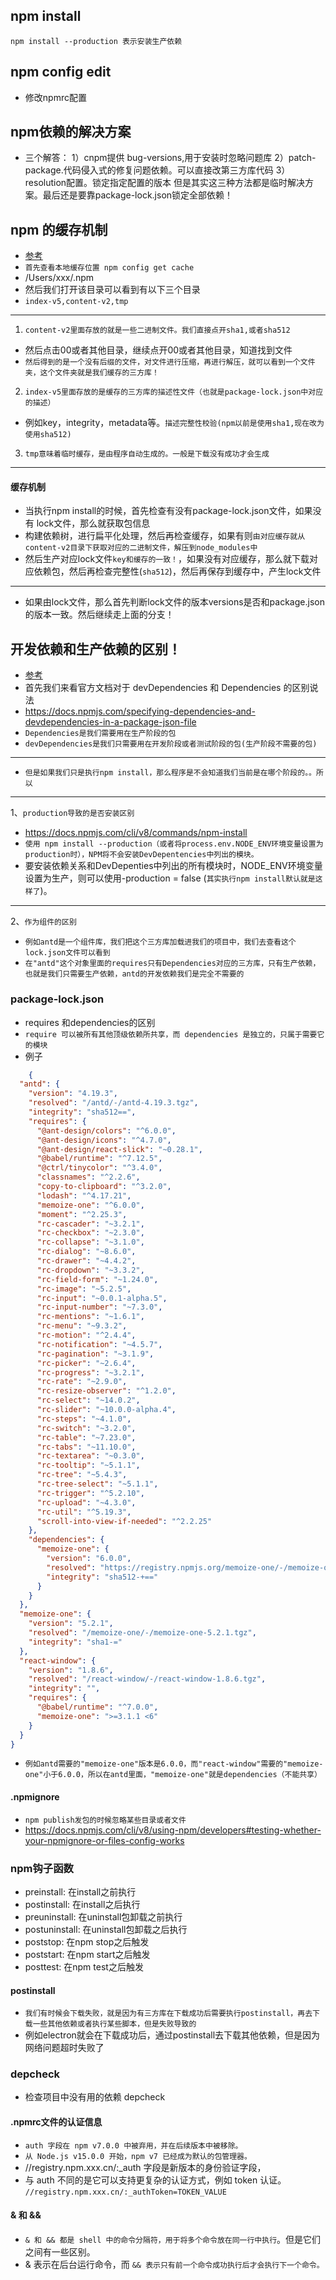 ## npm install
`npm install --production 表示安装生产依赖`

## npm config edit
* 修改npmrc配置

## npm依赖的解决方案
* 三个解答：
1）cnpm提供 bug-versions,用于安装时忽略问题库
2）patch-package.代码侵入式的修复问题依赖。可以直接改第三方库代码
3）resolution配置。锁定指定配置的版本
但是其实这三种方法都是临时解决方案。最后还是要靠package-lock.json锁定全部依赖！

## npm 的缓存机制
* [参考]("https://blog.csdn.net/qdthn/article/details/122861959")
* `首先查看本地缓存位置 npm config get cache`
* /Users/xxx/.npm
* 然后我们打开该目录可以看到有以下三个目录
* `index-v5,content-v2,tmp`
---
1. `content-v2里面存放的就是一些二进制文件。我们直接点开sha1,或者sha512`
* 然后点击00或者其他目录，继续点开00或者其他目录，知道找到文件
* `然后得到的是一个没有后缀的文件，对文件进行压缩，再进行解压，就可以看到一个文件夹，这个文件夹就是我们缓存的三方库！`
2. `index-v5里面存放的是缓存的三方库的描述性文件（也就是package-lock.json中对应的描述）`
* 例如key，integrity，metadata等。`描述完整性校验(npm以前是使用sha1,现在改为使用sha512)`
3. `tmp意味着临时缓存，是由程序自动生成的。一般是下载没有成功才会生成`
---
#### 缓存机制
* 当执行npm install的时候，首先检查有没有package-lock.json文件，如果没有 lock文件，那么就获取包信息
* 构建依赖树，进行扁平化处理，然后再检查缓存，如果有则`由对应缓存就从content-v2目录下获取对应的二进制文件，解压到node_modules中`
* 然后生产对应lock文件`key和缓存的一致！`，如果没有对应缓存，那么就下载对应依赖包，然后再检查完整性(`sha512`)，然后再保存到缓存中，产生lock文件
---
* 如果由lock文件，那么首先判断lock文件的版本versions是否和package.json的版本一致。然后继续走上面的分支！

## 开发依赖和生产依赖的区别！
* [参考]("https://juejin.cn/post/7031181878380118047")
* 首先我们来看官方文档对于 devDependencies 和 Dependencies 的区别说法
* https://docs.npmjs.com/specifying-dependencies-and-devdependencies-in-a-package-json-file
* `Dependencies是我们需要用在生产阶段的包`
* `devDependencies是我们只需要用在开发阶段或者测试阶段的包(生产阶段不需要的包)`
---
* `但是如果我们只是执行npm install，那么程序是不会知道我们当前是在哪个阶段的。。所以`
---
1、`production导致的是否安装区别`
* https://docs.npmjs.com/cli/v8/commands/npm-install
* `使用 npm install --production（或者将process.env.NODE_ENV环境变量设置为production时），NPM将不会安装DevDepentencies中列出的模块。`
* 要安装依赖关系和DevDepenties中列出的所有模块时，NODE_ENV环境变量设置为生产，则可以使用-production = false (`其实执行npm install默认就是这样了`)。
---
2、`作为组件的区别`
* `例如antd是一个组件库，我们把这个三方库加载进我们的项目中，我们去查看这个lock.json文件可以看到`
* `在"antd"这个对象里面的requires只有Dependencies对应的三方库，只有生产依赖，也就是我们只需要生产依赖，antd的开发依赖我们是完全不需要的`

### package-lock.json
* requires 和dependencies的区别
* `require 可以被所有其他顶级依赖所共享，而 dependencies 是独立的，只属于需要它的模块`
* 例子
```json
    {
  "antd": {
    "version": "4.19.3",
    "resolved": "/antd/-/antd-4.19.3.tgz",
    "integrity": "sha512==",
    "requires": {
      "@ant-design/colors": "^6.0.0",
      "@ant-design/icons": "^4.7.0",
      "@ant-design/react-slick": "~0.28.1",
      "@babel/runtime": "^7.12.5",
      "@ctrl/tinycolor": "^3.4.0",
      "classnames": "^2.2.6",
      "copy-to-clipboard": "^3.2.0",
      "lodash": "^4.17.21",
      "memoize-one": "^6.0.0",
      "moment": "^2.25.3",
      "rc-cascader": "~3.2.1",
      "rc-checkbox": "~2.3.0",
      "rc-collapse": "~3.1.0",
      "rc-dialog": "~8.6.0",
      "rc-drawer": "~4.4.2",
      "rc-dropdown": "~3.3.2",
      "rc-field-form": "~1.24.0",
      "rc-image": "~5.2.5",
      "rc-input": "~0.0.1-alpha.5",
      "rc-input-number": "~7.3.0",
      "rc-mentions": "~1.6.1",
      "rc-menu": "~9.3.2",
      "rc-motion": "^2.4.4",
      "rc-notification": "~4.5.7",
      "rc-pagination": "~3.1.9",
      "rc-picker": "~2.6.4",
      "rc-progress": "~3.2.1",
      "rc-rate": "~2.9.0",
      "rc-resize-observer": "^1.2.0",
      "rc-select": "~14.0.2",
      "rc-slider": "~10.0.0-alpha.4",
      "rc-steps": "~4.1.0",
      "rc-switch": "~3.2.0",
      "rc-table": "~7.23.0",
      "rc-tabs": "~11.10.0",
      "rc-textarea": "~0.3.0",
      "rc-tooltip": "~5.1.1",
      "rc-tree": "~5.4.3",
      "rc-tree-select": "~5.1.1",
      "rc-trigger": "^5.2.10",
      "rc-upload": "~4.3.0",
      "rc-util": "^5.19.3",
      "scroll-into-view-if-needed": "^2.2.25"
    },
    "dependencies": {
      "memoize-one": {
        "version": "6.0.0",
        "resolved": "https://registry.npmjs.org/memoize-one/-/memoize-one-6.0.0.tgz",
        "integrity": "sha512-+=="
      }
    }
  },
  "memoize-one": {
    "version": "5.2.1",
    "resolved": "/memoize-one/-/memoize-one-5.2.1.tgz",
    "integrity": "sha1-="
  },
  "react-window": {
    "version": "1.8.6",
    "resolved": "/react-window/-/react-window-1.8.6.tgz",
    "integrity": "",
    "requires": {
      "@babel/runtime": "^7.0.0",
      "memoize-one": ">=3.1.1 <6"
    }
  }
}
```
* `例如antd需要的"memoize-one"版本是6.0.0，而"react-window"需要的"memoize-one"小于6.0.0，所以在antd里面，"memoize-one"就是dependencies（不能共享）`

#### .npmignore
* `npm publish发包的时候忽略某些目录或者文件`
* https://docs.npmjs.com/cli/v8/using-npm/developers#testing-whether-your-npmignore-or-files-config-works

### npm钩子函数
* preinstall: 在install之前执行
* postinstall: 在install之后执行
* preuninstall: 在uninstall包卸载之前执行
* postuninstall: 在uninstall包卸载之后执行
* poststop: 在npm stop之后触发
* poststart: 在npm start之后触发
* posttest: 在npm test之后触发

#### postinstall
* `我们有时候会下载失败，就是因为有三方库在下载成功后需要执行postinstall，再去下载一些其他依赖或者执行某些脚本，但是失败导致的`
* 例如electron就会在下载成功后，通过postinstall去下载其他依赖，但是因为网络问题超时失败了

### depcheck
* 检查项目中没有用的依赖 depcheck

#### .npmrc文件的认证信息
* `auth 字段在 npm v7.0.0 中被弃用，并在后续版本中被移除。`
* `从 Node.js v15.0.0 开始，npm v7 已经成为默认的包管理器。`
* //registry.npm.xxx.cn/:_auth 字段是新版本的身份验证字段，
* 与 auth 不同的是它可以支持更复杂的认证方式，例如 token 认证。
  `//registry.npm.xxx.cn/:_authToken=TOKEN_VALUE`

#### & 和 &&
* `& 和 && 都是 shell 中的命令分隔符，用于将多个命令放在同一行中执行`。但是它们之间有一些区别。
* & 表示在后台运行命令，而 `&& 表示只有前一个命令成功执行后才会执行下一个命令。`
